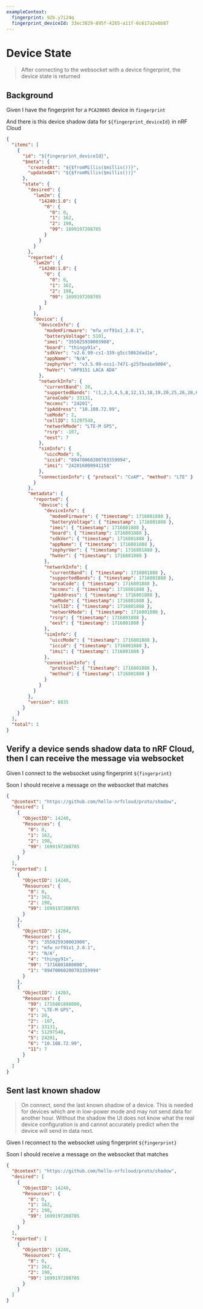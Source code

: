 ```yaml
---
exampleContext:
  fingerprint: 92b.y7i24q
  fingerprint_deviceId: 33ec3829-895f-4265-a11f-6c617a2e6b87
---
```


# Device State

> After connecting to the websocket with a device fingerprint, the device state
> is returned

## Background

Given I have the fingerprint for a `PCA20065` device in `fingerprint`

And there is this device shadow data for `${fingerprint_deviceId}` in nRF Cloud

```json
{
  "items": [
    {
      "id": "${fingerprint_deviceId}",
      "$meta": {
        "createdAt": "${$fromMillis($millis())}",
        "updatedAt": "${$fromMillis($millis())}"
      },
      "state": {
        "desired": {
          "lwm2m": {
            "14240:1.0": {
              "0": {
                "0": 0,
                "1": 162,
                "2": 198,
                "99": 1699197208705
              }
            }
          }
        },
        "reported": {
          "lwm2m": {
            "14240:1.0": {
              "0": {
                "0": 0,
                "1": 162,
                "2": 198,
                "99": 1699197208705
              }
            }
          },
          "device": {
            "deviceInfo": {
              "modemFirmware": "mfw_nrf91x1_2.0.1",
              "batteryVoltage": 5101,
              "imei": "355025930003908",
              "board": "thingy91x",
              "sdkVer": "v2.6.99-cs1-339-g5cc5862dad1e",
              "appName": "N/A",
              "zephyrVer": "v3.5.99-ncs1-7471-g25fbeabe9004",
              "hwVer": "nRF9151 LACA ADA"
            },
            "networkInfo": {
              "currentBand": 20,
              "supportedBands": "(1,2,3,4,5,8,12,13,18,19,20,25,26,28,66,85)",
              "areaCode": 33131,
              "mccmnc": "24201",
              "ipAddress": "10.108.72.99",
              "ueMode": 2,
              "cellID": 51297540,
              "networkMode": "LTE-M GPS",
              "rsrp": -107,
              "eest": 7
            },
            "simInfo": {
              "uiccMode": 0,
              "iccid": "89470060200703359994",
              "imsi": "242016000941158"
            },
            "connectionInfo": { "protocol": "CoAP", "method": "LTE" }
          }
        },
        "metadata": {
          "reported": {
            "device": {
              "deviceInfo": {
                "modemFirmware": { "timestamp": 1716801888 },
                "batteryVoltage": { "timestamp": 1716801888 },
                "imei": { "timestamp": 1716801888 },
                "board": { "timestamp": 1716801888 },
                "sdkVer": { "timestamp": 1716801888 },
                "appName": { "timestamp": 1716801888 },
                "zephyrVer": { "timestamp": 1716801888 },
                "hwVer": { "timestamp": 1716801888 }
              },
              "networkInfo": {
                "currentBand": { "timestamp": 1716801888 },
                "supportedBands": { "timestamp": 1716801888 },
                "areaCode": { "timestamp": 1716801888 },
                "mccmnc": { "timestamp": 1716801888 },
                "ipAddress": { "timestamp": 1716801888 },
                "ueMode": { "timestamp": 1716801888 },
                "cellID": { "timestamp": 1716801888 },
                "networkMode": { "timestamp": 1716801888 },
                "rsrp": { "timestamp": 1716801888 },
                "eest": { "timestamp": 1716801888 }
              },
              "simInfo": {
                "uiccMode": { "timestamp": 1716801888 },
                "iccid": { "timestamp": 1716801888 },
                "imsi": { "timestamp": 1716801888 }
              },
              "connectionInfo": {
                "protocol": { "timestamp": 1716801888 },
                "method": { "timestamp": 1716801888 }
              }
            }
          }
        },
        "version": 8835
      }
    }
  ],
  "total": 1
}
```

## Verify a device sends shadow data to nRF Cloud, then I can receive the message via websocket

Given I connect to the websocket using fingerprint `${fingerprint}`

Soon I should receive a message on the websocket that matches

```json
{
  "@context": "https://github.com/hello-nrfcloud/proto/shadow",
  "desired": [
    {
      "ObjectID": 14240,
      "Resources": {
        "0": 0,
        "1": 162,
        "2": 198,
        "99": 1699197208705
      }
    }
  ],
  "reported": [
    {
      "ObjectID": 14240,
      "Resources": {
        "0": 0,
        "1": 162,
        "2": 198,
        "99": 1699197208705
      }
    },
    {
      "ObjectID": 14204,
      "Resources": {
        "0": "355025930003908",
        "2": "mfw_nrf91x1_2.0.1",
        "3": "N/A",
        "4": "thingy91x",
        "99": "1716801888000",
        "1": "89470060200703359994"
      }
    },
    {
      "ObjectID": 14203,
      "Resources": {
        "99": 1716801888000,
        "0": "LTE-M GPS",
        "1": 20,
        "2": -107,
        "3": 33131,
        "4": 51297540,
        "5": 24201,
        "6": "10.108.72.99",
        "11": 7
      }
    }
  ]
}
```

## Sent last known shadow

> On connect, send the last known shadow of a device. This is needed for devices
> which are in low-power mode and may not send data for another hour. Without
> the shadow the UI does not know what the real device configuration is and
> cannot accurately predict when the device will send in data next.

Given I reconnect to the websocket using fingerprint `${fingerprint}`

Soon I should receive a message on the websocket that matches

```json
{
  "@context": "https://github.com/hello-nrfcloud/proto/shadow",
  "desired": [
    {
      "ObjectID": 14240,
      "Resources": {
        "0": 0,
        "1": 162,
        "2": 198,
        "99": 1699197208705
      }
    }
  ],
  "reported": [
    {
      "ObjectID": 14240,
      "Resources": {
        "0": 0,
        "1": 162,
        "2": 198,
        "99": 1699197208705
      }
    }
  ]
}
```
